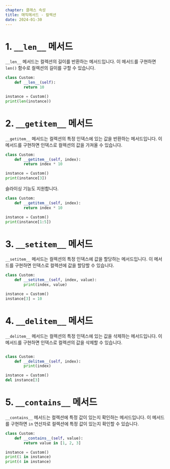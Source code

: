 ```yaml
---
chapter: 클래스 속성
title: 매직메서드 - 컬렉션
date: 2024-01-30
---
```


# 1. `__len__` 메서드

`__len__` 메서드는 컬렉션의 길이를 반환하는 메서드입니다. 이 메서드를 구현하면 `len()` 함수로 컬렉션의 길이를 구할 수 있습니다.

```python
class Custom:
    def __len__(self):
        return 10

instance = Custom()
print(len(instance))
```

# 2. `__getitem__` 메서드

`__getitem__` 메서드는 컬렉션의 특정 인덱스에 있는 값을 반환하는 메서드입니다. 이 메서드를 구현하면 인덱스로 컬렉션의 값을 가져올 수 있습니다.

```python
class Custom:
    def __getitem__(self, index):
        return index * 10

instance = Custom()
print(instance[3])
```

슬라이싱 기능도 지원합니다.

```python
class Custom:
    def __getitem__(self, index):
        return index * 10

instance = Custom()
print(instance[1:5])
```

# 3. `__setitem__` 메서드

`__setitem__` 메서드는 컬렉션의 특정 인덱스에 값을 할당하는 메서드입니다. 이 메서드를 구현하면 인덱스로 컬렉션에 값을 할당할 수 있습니다.

```python
class Custom:
    def __setitem__(self, index, value):
        print(index, value)

instance = Custom()
instance[3] = 10
```

# 4. `__delitem__` 메서드

`__delitem__` 메서드는 컬렉션의 특정 인덱스에 있는 값을 삭제하는 메서드입니다. 이 메서드를 구현하면 인덱스로 컬렉션의 값을 삭제할 수 있습니다.

```python

class Custom:
    def __delitem__(self, index):
        print(index)

instance = Custom()
del instance[3]
```

# 5. `__contains__` 메서드

`__contains__` 메서드는 컬렉션에 특정 값이 있는지 확인하는 메서드입니다. 이 메서드를 구현하면 `in` 연산자로 컬렉션에 특정 값이 있는지 확인할 수 있습니다.

```python
class Custom:
    def __contains__(self, value):
        return value in [1, 2, 3]

instance = Custom()
print(1 in instance)
print(4 in instance)
```

